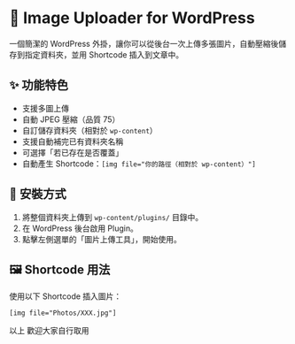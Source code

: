 # 📸 Image Uploader for WordPress

一個簡潔的 WordPress 外掛，讓你可以從後台一次上傳多張圖片，自動壓縮後儲存到指定資料夾，並用 Shortcode 插入到文章中。

## ✨ 功能特色

- 支援多圖上傳
- 自動 JPEG 壓縮（品質 75）
- 自訂儲存資料夾（相對於 `wp-content`）
- 支援自動補完已有資料夾名稱
- 可選擇「若已存在是否覆蓋」
- 自動產生 Shortcode：`[img file="你的路徑（相對於 wp-content）"]`

## 🔧 安裝方式

1. 將整個資料夾上傳到 `wp-content/plugins/` 目錄中。
2. 在 WordPress 後台啟用 Plugin。
3. 點擊左側選單的「圖片上傳工具」，開始使用。

## 🖼️ Shortcode 用法


使用以下 Shortcode 插入圖片：
```
[img file="Photos/XXX.jpg"]
```
以上
歡迎大家自行取用